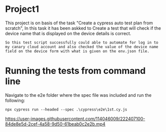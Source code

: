 # Project1
This project is on basis of the task "Create a cypress auto test plan from scratch", In this task it has been askked to Create a test that will check if the device name that is displayed on the device details is correct.


    So this test script successfully could able to automate for log in to my canary cloud account and also checked the value of the device name field on the device form with what is given on the env.json file.



# Running the tests from command line
Navigate to the e2e folder where the spec file was included and run the following:

    npx cypress run --headed --spec .\cypress\e2e\1st.cy.js



https://user-images.githubusercontent.com/114046009/222407100-84de8e5d-2cef-4a58-9d50-61beab0c2e2b.mp4
